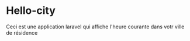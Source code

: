 # Hello-city

Ceci est une application laravel qui affiche l'heure courante dans 
votr ville de résidence